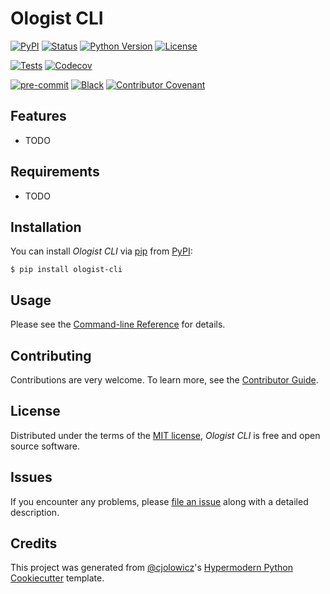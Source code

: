 # Ologist CLI

[![PyPI](https://img.shields.io/pypi/v/ologist-cli.svg)][pypi status]
[![Status](https://img.shields.io/pypi/status/ologist-cli.svg)][pypi status]
[![Python Version](https://img.shields.io/pypi/pyversions/ologist-cli)][pypi status]
[![License](https://img.shields.io/pypi/l/ologist-cli)][license]

[![Tests](https://github.com/ologistio/ologist-cli/workflows/Tests/badge.svg)][tests]
[![Codecov](https://codecov.io/gh/ologistio/ologist-cli/branch/main/graph/badge.svg)][codecov]

[![pre-commit](https://img.shields.io/badge/pre--commit-enabled-brightgreen?logo=pre-commit&logoColor=white)][pre-commit]
[![Black](https://img.shields.io/badge/code%20style-black-000000.svg)][black]
[![Contributor Covenant](https://img.shields.io/badge/Contributor%20Covenant-2.1-4baaaa.svg)][code of conduct]

[pypi status]: https://pypi.org/project/ologist-cli/
[tests]: https://github.com/ologistio/ologist-cli/actions?workflow=Tests
[codecov]: https://app.codecov.io/gh/ologistio/ologist-cli
[pre-commit]: https://github.com/pre-commit/pre-commit
[black]: https://github.com/psf/black

## Features

- TODO

## Requirements

- TODO

## Installation

You can install _Ologist CLI_ via [pip] from [PyPI]:

```console
$ pip install ologist-cli
```

## Usage

Please see the [Command-line Reference] for details.

## Contributing

Contributions are very welcome.
To learn more, see the [Contributor Guide].

## License

Distributed under the terms of the [MIT license][license],
_Ologist CLI_ is free and open source software.

## Issues

If you encounter any problems,
please [file an issue] along with a detailed description.

## Credits

This project was generated from [@cjolowicz]'s [Hypermodern Python Cookiecutter] template.

[@cjolowicz]: https://github.com/cjolowicz
[pypi]: https://pypi.org/
[hypermodern python cookiecutter]: https://github.com/cjolowicz/cookiecutter-hypermodern-python
[file an issue]: https://github.com/ologistio/ologist-cli/issues
[pip]: https://pip.pypa.io/

<!-- github-only -->

[license]: https://github.com/ologistio/ologist-cli/blob/main/LICENSE
[code of conduct]: https://github.com/ologistio/ologist-cli/blob/main/CODE_OF_CONDUCT.md
[contributor guide]: https://github.com/ologistio/ologist-cli/blob/main/CONTRIBUTING.md
[command-line reference]: https://github.com/ologistio/ologist-cli/blob/main/USAGE.md
